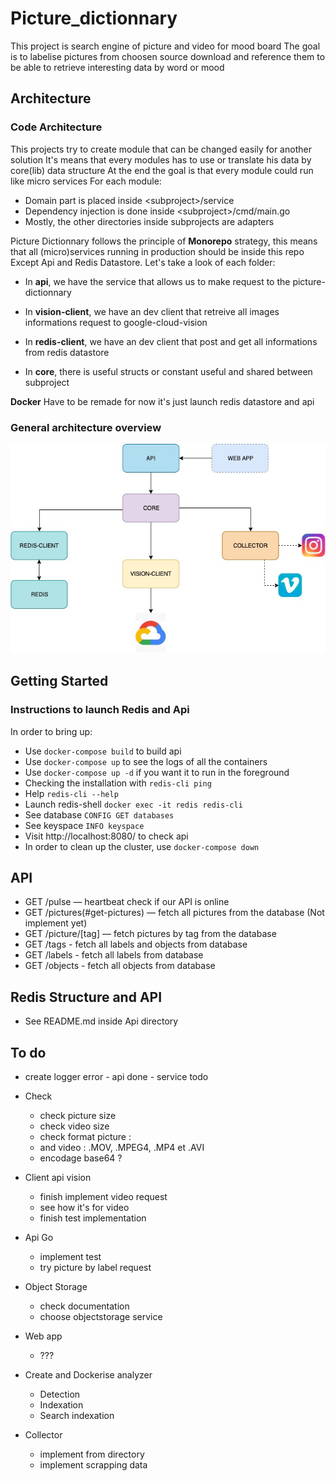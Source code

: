 # Picture_dictionnary

This project is search engine of picture and video for mood board
The goal is to labelise pictures from choosen source download and reference them to be able to retrieve interesting data by word or mood

## Architecture

### Code Architecture

This projects try to create module that can be changed easily for another solution
It's means that every modules has to use or translate his data by core(lib) data structure
At the end the goal is that every module could run like micro services
For each module:

*  Domain part is placed inside \<subproject\>/service
*  Dependency injection is done inside \<subproject\>/cmd/main.go
*  Mostly, the other directories inside subprojects are adapters

Picture Dictionnary follows the principle of **Monorepo** strategy, this means that all (micro)services running in production should be inside this repo Except Api and Redis Datastore. Let's take a look of each folder:

* In **api**, we have the service that allows us to make request to the picture-dictionnary

* In **vision-client**, we have an dev client that retreive all images informations request to google-cloud-vision

* In **redis-client**, we have an dev client that post and get all informations from redis datastore

* In **core**, there is useful structs or constant useful and shared between subproject

**Docker** Have to be remade for now it's just launch redis datastore and api

### General architecture overview

![Architecture](docs/Architecture.jpg)

## Getting Started

### Instructions to launch Redis and Api

In order to bring up:
- Use `docker-compose build` to build api
- Use `docker-compose up` to see the logs of all the containers
- Use `docker-compose up -d` if you want it to run in the foreground
- Checking the installation with `redis-cli ping`
- Help `redis-cli --help`
- Launch redis-shell `docker exec -it redis redis-cli`
- See database `CONFIG GET databases`
- See keyspace `INFO keyspace`
- Visit http://localhost:8080/ to check api
- In order to clean up the cluster, use `docker-compose down`

## API

- GET /pulse — heartbeat check if our API is online
- GET /pictures(#get-pictures) — fetch all pictures from the database (Not implement yet)
- GET /picture/[tag] — fetch pictures by tag from the database
- GET /tags - fetch all labels and objects from database
- GET /labels - fetch all labels from database
- GET /objects - fetch all objects from database

## Redis Structure and API

- See README.md inside Api directory

## To do

- create logger error - api done - service todo

* Check
    - check picture size
    - check video size
    - check format picture : 
    - and video : .MOV, .MPEG4, .MP4 et .AVI
    - encodage base64 ?

* Client api vision
    - finish implement video request
    - see how it's for video
    - finish test implementation

* Api Go
    - implement test
    - try picture by label request

* Object Storage
    - check documentation
    - choose objectstorage service

* Web app
    - ???

* Create and Dockerise analyzer
    - Detection
    - Indexation
    - Search indexation

* Collector
    - implement from directory
    - implement scrapping data